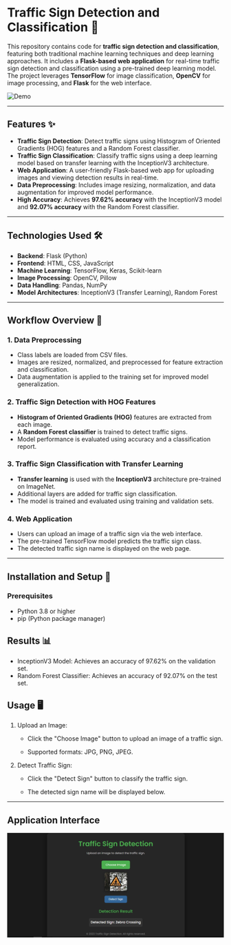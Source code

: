 # Traffic Sign Detection and Classification 🚦

This repository contains code for **traffic sign detection and classification**, featuring both traditional machine learning techniques and deep learning approaches. It includes a **Flask-based web application** for real-time traffic sign detection and classification using a pre-trained deep learning model. The project leverages **TensorFlow** for image classification, **OpenCV** for image processing, and **Flask** for the web interface.

![Demo](screenshots/demo.gif) <!-- Add a demo GIF or screenshot here -->

---

## Features ✨
- **Traffic Sign Detection**: Detect traffic signs using Histogram of Oriented Gradients (HOG) features and a Random Forest classifier.
- **Traffic Sign Classification**: Classify traffic signs using a deep learning model based on transfer learning with the InceptionV3 architecture.
- **Web Application**: A user-friendly Flask-based web app for uploading images and viewing detection results in real-time.
- **Data Preprocessing**: Includes image resizing, normalization, and data augmentation for improved model performance.
- **High Accuracy**: Achieves **97.62% accuracy** with the InceptionV3 model and **92.07% accuracy** with the Random Forest classifier.

---

## Technologies Used 🛠️
- **Backend**: Flask (Python)
- **Frontend**: HTML, CSS, JavaScript
- **Machine Learning**: TensorFlow, Keras, Scikit-learn
- **Image Processing**: OpenCV, Pillow
- **Data Handling**: Pandas, NumPy
- **Model Architectures**: InceptionV3 (Transfer Learning), Random Forest

---

## Workflow Overview 🧠

### 1. Data Preprocessing
- Class labels are loaded from CSV files.
- Images are resized, normalized, and preprocessed for feature extraction and classification.
- Data augmentation is applied to the training set for improved model generalization.

### 2. Traffic Sign Detection with HOG Features
- **Histogram of Oriented Gradients (HOG)** features are extracted from each image.
- A **Random Forest classifier** is trained to detect traffic signs.
- Model performance is evaluated using accuracy and a classification report.

### 3. Traffic Sign Classification with Transfer Learning
- **Transfer learning** is used with the **InceptionV3** architecture pre-trained on ImageNet.
- Additional layers are added for traffic sign classification.
- The model is trained and evaluated using training and validation sets.

### 4. Web Application
- Users can upload an image of a traffic sign via the web interface.
- The pre-trained TensorFlow model predicts the traffic sign class.
- The detected traffic sign name is displayed on the web page.

---

## Installation and Setup 🚀

### Prerequisites
- Python 3.8 or higher
- pip (Python package manager)

## Results 📊
- InceptionV3 Model: Achieves an accuracy of 97.62% on the validation set.
- Random Forest Classifier: Achieves an accuracy of 92.07% on the test set.

## Usage 🖥️
1. Upload an Image:

    - Click the "Choose Image" button to upload an image of a traffic sign.

    - Supported formats: JPG, PNG, JPEG.

2. Detect Traffic Sign:

    - Click the "Detect Sign" button to classify the traffic sign.

    - The detected sign name will be displayed below.
  

---

## Application Interface


<img src="ui/ui.PNG" alt="Original Image" width="700">
